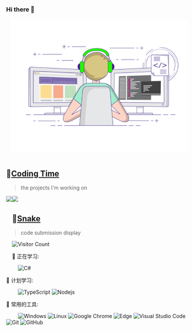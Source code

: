 ### Hi there 👋
<!-- 敲代码的图片 -->
<div align="center" >
    <img  align="center" order-radius="100px" width="480" alt="GIF" src="https://raw.githubusercontent.com/devSouvik/devSouvik/master/gif3.gif" />
</div>
<br>



## 🌠[Coding Time](https://wakatime.com/@Younger)
> the projects I'm working on

<!-- ![My stats](https://github-readme-stats.vercel.app/api?username=goodluckily&theme=calm&show_icons=true) -->
<!-- ![Top Langs](https://github-readme-stats.vercel.app/api/top-langs/?username=goodluckily&hide=html,css,Jupyter+Notebook,ruby,javascript&theme=calm&langs_count=6) -->

<div>
    <img height="165" align="left" src="https://github-readme-stats.vercel.app/api?username=goodluckily&theme=calm&show_icons=true" />
    <img src="https://github-readme-stats.vercel.app/api/top-langs/?username=goodluckily&hide=html,css,Jupyter+Notebook,ruby,javascript&theme=calm&langs_count=6&layout=compact" />
</div>

<!-- 贪吃蛇代码贡献图 -->
## 🌱[Snake]()
> code submission display
<!-- <div align="center"><img src="https://github.com/goodluckily/goodluckily/blob/main/assets/github-contribution-grid-snake.gif" /></div -->



![Visitor Count](https://profile-counter.glitch.me/goodluckily/count.svg)

💪 正在学习: 

&emsp;&emsp;
![C#](https://img.shields.io/badge/c%23-%23239120.svg?style=flat-square&logo=c-sharp&logoColor=white)

🧠 计划学习:

&emsp;&emsp;
![TypeScript](https://img.shields.io/badge/typescript-%23007ACC.svg?style=flat-square&logo=typescript&logoColor=white)
![Nodejs](https://img.shields.io/badge/-Nodejs-c0ebd?style=flat-square&logo=Node.js)

🧰 常用的工具:

&emsp;&emsp; 
![Windows](https://img.shields.io/badge/Windows-0078D6?style=flat-square&logo=windows&logoColor=white)
![Linux](https://img.shields.io/badge/Linux-FCC624?style=style=flat-square&logo=linux&logoColor=black)
![Google Chrome](https://img.shields.io/badge/Chrome-4285F4?style=flat-square&logo=GoogleChrome&logoColor=white)
![Edge](https://img.shields.io/badge/Edge-0078D7?style=flat-square&logo=Microsoft-edge&logoColor=white)
![Visual Studio Code](https://img.shields.io/badge/-Visual%20Studio%20Code-007ACC?style=flat-square&logo=Visual%20Studio%20Code&logoColor=fff)
![Git](https://img.shields.io/badge/-Git-FCC624?style=flat-square&logo=git)
![GitHub](https://img.shields.io/badge/-GitHub-pink?style=flat-square&logo=github)

<!--
**goodluckily/goodluckily** is a ✨ _special_ ✨ repository because its `README.md` (this file) appears on your GitHub profile.

Here are some ideas to get you started:

- 🔭 I’m currently working on ...
- 🌱 I’m currently learning ...
- 👯 I’m looking to collaborate on ...
- 🤔 I’m looking for help with ...
- 💬 Ask me about ...
- 📫 How to reach me: ...
- 😄 Pronouns: ...
- ⚡ Fun fact: ...
-->
